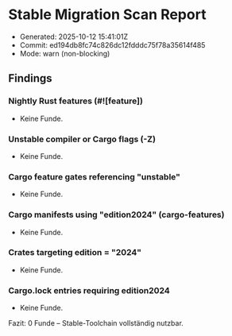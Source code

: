 # Stable Migration Scan Report

- Generated: 2025-10-12 15:41:01Z
- Commit: ed194db8fc74c826dc12fdddc75f78a35614f485
- Mode: warn (non-blocking)

## Findings

### Nightly Rust features (#![feature])
- Keine Funde.

### Unstable compiler or Cargo flags (-Z)
- Keine Funde.

### Cargo feature gates referencing "unstable"
- Keine Funde.

### Cargo manifests using "edition2024" (cargo-features)
- Keine Funde.

### Crates targeting edition = "2024"
- Keine Funde.

### Cargo.lock entries requiring edition2024
- Keine Funde.

Fazit: 0 Funde – Stable-Toolchain vollständig nutzbar.
